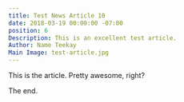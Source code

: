 ```yaml
---
title: Test News Article 10
date: 2018-03-19 00:00:00 -07:00
position: 6
Description: This is an excellent test article.
Author: Name Teekay
Main Image: test-article.jpg
---
```


This is the article. Pretty awesome, right?

The end.
